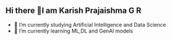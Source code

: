 ## Hi there 👋I am Karish Prajaishma G R

- 🔭 I’m currently studying Artificial Intelligence and Data Science
- 🌱 I’m currently learning  ML,DL and GenAI models
  
<!--
**karishprajaishma/karishprajaishma** is a ✨ _special_ ✨ repository because its `README.md` (this file) appears on your GitHub profile.

Here are some ideas to get you started:

- 🔭 I’m currently studying Artificial Intelligence and Data Science
- 🌱 I’m currently learning  ML,DL and GenAI models
-->
